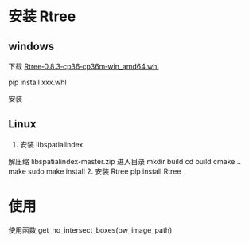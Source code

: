 # 安装 Rtree
## windows
下载
[Rtree‑0.8.3‑cp36‑cp36m‑win_amd64.whl](https://www.lfd.uci.edu/~gohlke/pythonlibs/#rtree)

pip install xxx.whl

安装

## Linux
1. 安装 libspatialindex

解压缩 libspatialindex-master.zip
进入目录
mkdir build
cd build
cmake ..
make
sudo make install 
2. 安装 Rtree
pip install Rtree

# 使用
使用函数
get_no_intersect_boxes(bw_image_path)